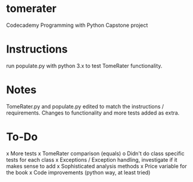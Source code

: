 # tomerater
Codecademy Programming with Python Capstone project

# Instructions
run populate.py with python 3.x to test TomeRater functionality. 

# Notes
TomeRater.py and populate.py edited to match the instructions / requirements.
Changes to functionality and more tests added as extra. 

# To-Do
x More tests
  x TomeRater comparison (equals)
  o Didn't do class specific tests for each class
x Exceptions / Exception handling, investigate if it makes sense to add 
x Sophisticated analysis methods
x Price variable for the book
x Code improvements (python way, at least tried)
